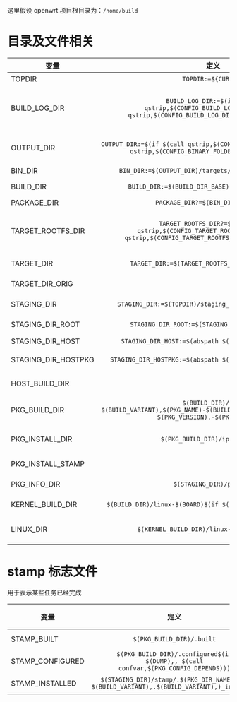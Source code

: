 这里假设 openwrt 项目根目录为：`/home/build`

# 目录及文件相关

| 变量                |                             定义                             | 示例                                                         | 描述                                                         |
| ------------------- | :----------------------------------------------------------: | ------------------------------------------------------------ | ------------------------------------------------------------ |
| TOPDIR              |                     `TOPDIR:=${CURDIR}`                      | /home/build                                                  | 项目的顶级目录                                               |
| BUILD_LOG_DIR       | `BUILD_LOG_DIR:=$(if $(call qstrip,$(CONFIG_BUILD_LOG_DIR)),$(call qstrip,$(CONFIG_BUILD_LOG_DIR)),$(TOPDIR)/logs)` | /home/build/logs                                             | 保存构建日志的目录<br />如果定义了 `CONFIG_BUILD_LOG_DIR`, 则会使用配置值, <br />否则使用 `$(TOPDIR)/bin` |
| OUTPUT_DIR          | `OUTPUT_DIR:=$(if $(call qstrip,$(CONFIG_BINARY_FOLDER)),$(call qstrip,$(CONFIG_BINARY_FOLDER)),$(TOPDIR)/bin)` | /home/build/bin                                              | 如果定义了 `CONFIG_BINARY_FOLDER`, 则会使用配置值, <br />否则使用 `$(TOPDIR)/bin` |
| BIN_DIR             |    `BIN_DIR:=$(OUTPUT_DIR)/targets/$(BOARD)/$(SUBTARGET)`    | /home/build/bin/targets/x86/64/                              |                                                              |
| BUILD_DIR           |      `BUILD_DIR:=$(BUILD_DIR_BASE)/$(TARGET_DIR_NAME)`       | /home/build/build_dir/target-x86_64_musl                     |                                                              |
| PACKAGE_DIR         |              `PACKAGE_DIR?=$(BIN_DIR)/packages`              | /home/build/bin/targets/x86/64/packages                      |                                                              |
| TARGET_ROOTFS_DIR   | `TARGET_ROOTFS_DIR?=$(if $(call qstrip,$(CONFIG_TARGET_ROOTFS_DIR)),$(call qstrip,$(CONFIG_TARGET_ROOTFS_DIR)),$(BUILD_DIR))` | /home/build/build_dir/target-x86_64_musl                     | 如果定义了 `CONFIG_TARGET_ROOTFS_DIR`, 则会使用配置值, <br />否则使用 `$(BUILD_DIR)` |
| TARGET_DIR          |       `TARGET_DIR:=$(TARGET_ROOTFS_DIR)/root-$(BOARD)`       | /home/build/build_dir/target-x86_64_musl/root-x86            |                                                              |
| TARGET_DIR_ORIG     |                                                              | /home/build/build_dir/target-x86_64_musl/root.orig-x86       |                                                              |
| STAGING_DIR         |   `STAGING_DIR:=$(TOPDIR)/staging_dir/$(TARGET_DIR_NAME)`    | /home/build/staging_dir/target-x86_64_musl                   | 对应架构的暂存目录                                           |
| STAGING_DIR_ROOT    |       `STAGING_DIR_ROOT:=$(STAGING_DIR)/root-$(BOARD)`       | /home/build/staging_dir/target-x86_64_musl/root-x86          | 暂存目录下的 rootfs 目录                                     |
| STAGING_DIR_HOST    |    `STAGING_DIR_HOST:=$(abspath $(STAGING_DIR)/../host)`     | /home/build/staging_dir/host                                 | host tools 的安装路径                                        |
| STAGING_DIR_HOSTPKG | `STAGING_DIR_HOSTPKG:=$(abspath $(STAGING_DIR)/../hostpkg)`  | /home/build/staging_dir/hostpkg                              | package 目录下提供的 host tool 将会安装到 hostpkg            |
| HOST_BUILD_DIR      |                                                              | /home/build/build_dir/host/flock-2.18                        | `HOST_BUILD_DIR ?= $(BUILD_DIR_HOST)/$(PKG_NAME)$(if $(PKG_VERSION),-$(PKG_VERSION))` |
| PKG_BUILD_DIR       | `$(BUILD_DIR)/$(if $(BUILD_VARIANT),$(PKG_NAME)-$(BUILD_VARIANT)/)$(PKG_NAME)$(if $(PKG_VERSION),-$(PKG_VERSION))` | /home/build/build_dir/target-x86_64_musl/netifd-2021-07-26-440eb064 |                                                              |
| PKG_INSTALL_DIR     |               `$(PKG_BUILD_DIR)/ipkg-install`                | /home/build/build_dir/target-x86_64_musl/netifd-2021-07-26-440eb064/ipkg-install |                                                              |
| PKG_INSTALL_STAMP   |                                                              | /home/build/staging_dir/target-x86_64_musl/pkginfo/netifd.default.install |                                                              |
| PKG_INFO_DIR        |                   `$(STAGING_DIR)/pkginfo`                   | /home/build/staging_dir/target-x86_64_musl/pkginfo           |                                                              |
| KERNEL_BUILD_DIR    | `$(BUILD_DIR)/linux-$(BOARD)$(if $(SUBTARGET),_$(SUBTARGET))` | /home/build/build_dir/target-x86_64_musl/linux-x86_64        |                                                              |
| LINUX_DIR           |         `$(KERNEL_BUILD_DIR)/linux-$(LINUX_VERSION)`         | /home/build/build_dir/target-x86_64_musl/linux-x86_64/linux-5.4.101/ |                                                              |

# stamp 标志文件

用于表示某些任务已经完成

| 变量             |                             定义                             | 示例                                                         | 描述 |
| ---------------- | :----------------------------------------------------------: | ------------------------------------------------------------ | ---- |
| STAMP_BUILT      |                  `$(PKG_BUILD_DIR)/.built`                   | /home/build/build_dir/target-x86_64_musl/netifd-2021-07-26-440eb064/.built |      |
| STAMP_CONFIGURED | `$(PKG_BUILD_DIR)/.configured$(if $(DUMP),,_$(call confvar,$(PKG_CONFIG_DEPENDS)))` | /home/build/build_dir/target-x86_64_musl/netifd-2021-07-26-440eb064/.configured_68b329da9893e34099c7d8ad5cb9c940 |      |
| STAMP_INSTALLED  | `$(STAGING_DIR)/stamp/.$(PKG_DIR_NAME)$(if $(BUILD_VARIANT),.$(BUILD_VARIANT),)_installed` | /home/build/staging_dir/target-x86_64_musl/stamp/.netifd_installed |      |
